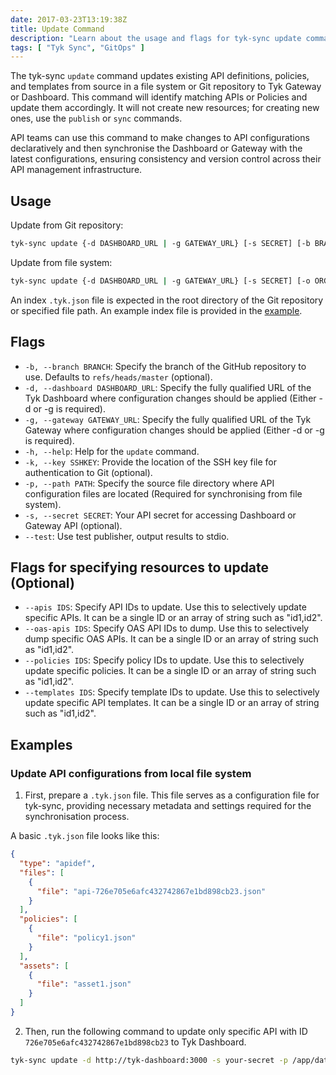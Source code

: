 ```yaml
---
date: 2017-03-23T13:19:38Z
title: Update Command
description: "Learn about the usage and flags for tyk-sync update command"
tags: [ "Tyk Sync", "GitOps" ]
---
```


The tyk-sync `update` command updates existing API definitions, policies, and templates from source in a file system or Git repository to Tyk Gateway or Dashboard. This command will identify matching APIs or Policies and update them accordingly. It will not create new resources; for creating new ones, use the `publish` or `sync` commands.

API teams can use this command to make changes to API configurations declaratively and then synchronise the Dashboard or Gateway with the latest configurations, ensuring consistency and version control across their API management infrastructure.

## Usage

Update from Git repository:
```bash
tyk-sync update {-d DASHBOARD_URL | -g GATEWAY_URL} [-s SECRET] [-b BRANCH] [-k SSHKEY] [-o ORG_ID] REPOSITORY_URL
```

Update from file system:
```bash
tyk-sync update {-d DASHBOARD_URL | -g GATEWAY_URL} [-s SECRET] [-o ORG_ID] -p PATH
```

An index `.tyk.json` file is expected in the root directory of the Git repository or specified file path. An example index file is provided in the [example](#examples).

## Flags
* `-b, --branch BRANCH`: Specify the branch of the GitHub repository to use. Defaults to `refs/heads/master` (optional).
* `-d, --dashboard DASHBOARD_URL`: Specify the fully qualified URL of the Tyk Dashboard where configuration changes should be applied (Either -d or -g is required).
* `-g, --gateway GATEWAY_URL`: Specify the fully qualified URL of the Tyk Gateway where configuration changes should be applied (Either -d or -g is required).
* `-h, --help`: Help for the `update` command.
* `-k, --key SSHKEY`: Provide the location of the SSH key file for authentication to Git (optional).
* `-p, --path PATH`: Specify the source file directory where API configuration files are located (Required for synchronising from file system).
* `-s, --secret SECRET`: Your API secret for accessing Dashboard or Gateway API (optional).
* `--test`: Use test publisher, output results to stdio.

## Flags for specifying resources to update (Optional)
* `--apis IDS`: Specify API IDs to update. Use this to selectively update specific APIs. It can be a single ID or an array of string such as "id1,id2".
* `--oas-apis IDS`: Specify OAS API IDs to dump. Use this to selectively dump specific OAS APIs. It can be a single ID or an array of string such as "id1,id2".
* `--policies IDS`: Specify policy IDs to update. Use this to selectively update specific policies. It can be a single ID or an array of string such as "id1,id2".
* `--templates IDS`: Specify template IDs to update. Use this to selectively update specific API templates. It can be a single ID or an array of string such as "id1,id2".

## Examples
### Update API configurations from local file system

1. First, prepare a `.tyk.json` file. This file serves as a configuration file for tyk-sync, providing necessary metadata and settings required for the synchronisation process.

A basic `.tyk.json` file looks like this:

```json
{
  "type": "apidef",
  "files": [
    {
      "file": "api-726e705e6afc432742867e1bd898cb23.json"
    }
  ],
  "policies": [
    {
      "file": "policy1.json"
    }
  ],
  "assets": [
    {
      "file": "asset1.json"
    }
  ]
}
```

2. Then, run the following command to update only specific API with ID `726e705e6afc432742867e1bd898cb23` to Tyk Dashboard.

```bash
tyk-sync update -d http://tyk-dashboard:3000 -s your-secret -p /app/data --apis 726e705e6afc432742867e1bd898cb23
```